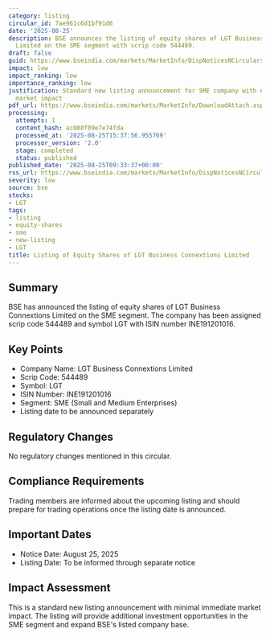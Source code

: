 ```yaml
---
category: listing
circular_id: 7ae961c6d1bf91d6
date: '2025-08-25'
description: BSE announces the listing of equity shares of LGT Business Connextions
  Limited on the SME segment with scrip code 544489.
draft: false
guid: https://www.bseindia.com/markets/MarketInfo/DispNoticesNCirculars.aspx?Noticeid={D13292F1-A926-484B-98E0-999A72A9FAAA}&noticeno=20250825-15&dt=08/25/2025&icount=15&totcount=65&flag=0
impact: low
impact_ranking: low
importance_ranking: low
justification: Standard new listing announcement for SME company with no immediate
  market impact
pdf_url: https://www.bseindia.com/markets/MarketInfo/DownloadAttach.aspx?id=20250825-15&attachedId=
processing:
  attempts: 1
  content_hash: ac088f09e7e74fda
  processed_at: '2025-08-25T15:37:56.955769'
  processor_version: '2.0'
  stage: completed
  status: published
published_date: '2025-08-25T09:33:37+00:00'
rss_url: https://www.bseindia.com/markets/MarketInfo/DispNoticesNCirculars.aspx?Noticeid={D13292F1-A926-484B-98E0-999A72A9FAAA}&noticeno=20250825-15&dt=08/25/2025&icount=15&totcount=65&flag=0
severity: low
source: bse
stocks:
- LGT
tags:
- listing
- equity-shares
- sme
- new-listing
- LGT
title: Listing of Equity Shares of LGT Business Connextions Limited
---
```


## Summary

BSE has announced the listing of equity shares of LGT Business Connextions Limited on the SME segment. The company has been assigned scrip code 544489 and symbol LGT with ISIN number INE191201016.

## Key Points

- Company Name: LGT Business Connextions Limited
- Scrip Code: 544489
- Symbol: LGT
- ISIN Number: INE191201016
- Segment: SME (Small and Medium Enterprises)
- Listing date to be announced separately

## Regulatory Changes

No regulatory changes mentioned in this circular.

## Compliance Requirements

Trading members are informed about the upcoming listing and should prepare for trading operations once the listing date is announced.

## Important Dates

- Notice Date: August 25, 2025
- Listing Date: To be informed through separate notice

## Impact Assessment

This is a standard new listing announcement with minimal immediate market impact. The listing will provide additional investment opportunities in the SME segment and expand BSE's listed company base.